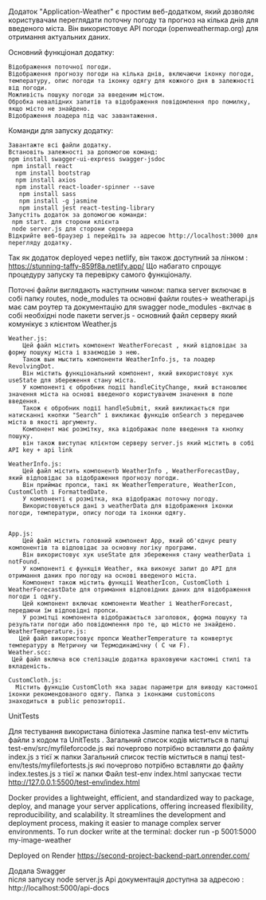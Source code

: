 Додаток "Application-Weather" є простим веб-додатком, який дозволяє користувачам переглядати поточну погоду та прогноз на кілька днів для введеного міста. Він використовує API погоди (openweathermap.org) для отримання актуальних даних.

Основний функціонал додатку:

    Відображення поточної погоди.
    Відображення прогнозу погоди на кілька днів, включаючи іконку погоди, температуру, опис погоди та іконку одягу для кожного дня в залежності від погоди.
    Можливість пошуку погоди за введеним містом.
    Обробка невалідних запитів та відображення повідомлення про помилку, якщо місто не знайдено.
    Відображення лоадера під час завантаження.

Команди для запуску додатку:

    Завантажте всі файли додатку.
    Встановіть залежності за допомогою команд:
    npm install swagger-ui-express swagger-jsdoc
     npm install react
      npm install bootstrap
      npm install axios
      npm install react-loader-spinner --save
       npm install sass
       npm install -g jasmine
       npm install jest react-testing-library
    Запустіть додаток за допомогою команди:
     npm start. для сторони клієнта
     node server.js для сторони сервера
    Відкрийте веб-браузер і перейдіть за адресою http://localhost:3000 для перегляду додатку.

Так як додаток deployed через netlify, він також доступний за лінком : https://stunning-taffy-859f8a.netlify.app/
Що набагато спрощує процедуру запуску та перевірку самого функціоналу.

Поточні файли виглядають наступним чином:
папка server включає в собі папку routes, node_modules та основні файли
routes-> weatherapi.js має сам роутер та документацію для swagger
node_modules -вклчає в собі необхідні node пакети
server.js - основний файл серверу який комунікує з клієнтом Weather.js

    Weather.js:
        Цей файл містить компонент WeatherForecast , який відповідає за форму пошуку міста і взаємодію з нею.
        Також вын мыстить компоненти WeatherInfo.js, та лоадер RevolvingDot.
        Він містить функціональний компонент, який використовує хук useState для збереження стану міста.
        У компоненті є обробник події handleCityChange, який встановлює значення міста на основі введеного користувачем значення в поле введення.
        Також є обробник події handleSubmit, який викликається при натисканні кнопки "Search" і викликає функцію onSearch з передачею міста в якості аргументу.
        Компонент має розмітку, яка відображає поле введення та кнопку пошуку.
        він також виступає клієнтом серверу server.js який містить в собі API key + api link

    WeatherInfo.js:
        Цей файл містить компонентb WeatherInfo , WeatherForecastDay,  який відповідає за відображення прогнозу погоди.
        Він приймає пропси, такі як WeatherTemperature, WeatherIcon, CustomCloth і FormattedDate.
        У компоненті є розмітка, яка відображає поточну погоду.
        Використовуються дані з weatherData для відображення іконки погоди, температури, опису погоди та іконки одягу.


    App.js:
        Цей файл містить головний компонент App, який об'єднує решту компонентів та відповідає за основну логіку програми.
        Він використовує хук useState для збереження стану weatherData і notFound.
        У компоненті є функція Weather, яка виконує запит до API для отримання даних про погоду на основі введеного міста.
        Компонент також містить функції WeatherIcon, CustomCloth і WeatherForecastDate для отримання відповідних даних для відображення погоди і одягу.
        Цей компонент включає компоненти Weather і WeatherForecast, передаючи їм відповідні пропси.
        У розмітці компонента відображається заголовок, форма пошуку та результати погоди або повідомлення про те, що місто не знайдено.
    WeatherTemperature.js:
       Цей файл використовує пропси WeatherTemperature та конвертує температуру в Метричну чи Термодинамічну ( С чи F).
    Weather.scc:
     Цей файл включа всю стелізацію додатка враховуючи кастомні стилі та вкладеність.

    CustomCloth.js:
      Містить функцію CustomCloth яка задає параметри для виводу кастомної іконки рекомендованого одягу. Папка з іконками customicons  знаходиться в public репозиторії.

UnitTests

Для тестування використана біліотека Jasmine
папка test-env містить файли з кодом та UnitTests .
Загальний список кодів міститься в папці test-env/src/myfileforcode.js які почергово потрібно вставляти до файлу index.js з тієї ж папки
Загальний список тестів міститься в папці test-env/tests/myfilefortests.js які почергово потрібно вставляти до файлу index.testes.js з тієї ж папки
Файл test-env index.html запускає тести http://127.0.0.1:5500/test-env/index.html

Docker provides a lightweight, efficient, and standardized way to package, deploy, and manage your server applications, offering increased flexibility, reproducibility, and scalability. It streamlines the development and deployment process, making it easier to manage complex server environments.
To run docker write at the terminal:
docker run -p 5001:5000 my-image-weather

Deployed on Render https://second-project-backend-part.onrender.com/

Додала Swagger  
після запуску node server.js Api документація доступна за адресою :
http://localhost:5000/api-docs
